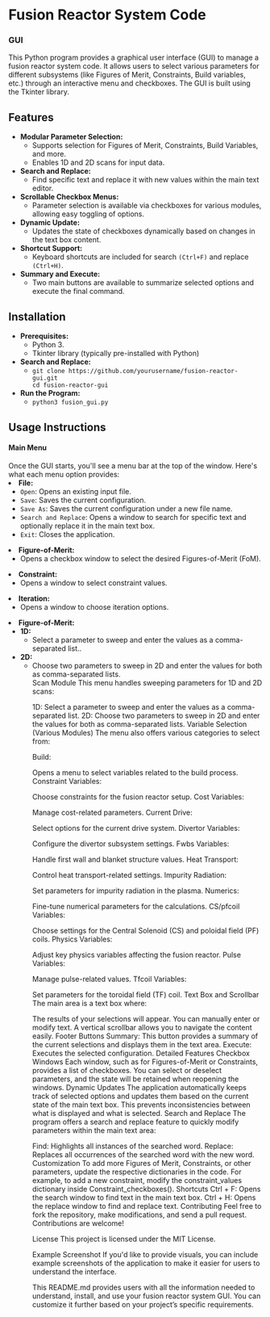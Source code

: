 <h1>Fusion Reactor System Code</h1>
<h3>GUI</h3> 
This Python program provides a graphical user interface (GUI) to manage a fusion reactor system code. It allows users to select various parameters for different subsystems (like Figures of Merit, Constraints, Build variables, etc.) through an interactive menu and checkboxes. The GUI is built using the Tkinter library.

 <h2>Features</h2>
 <ul>
      <li><b>Modular Parameter Selection:</b>
            <ul>
                <li>Supports selection for Figures of Merit, Constraints, Build Variables, and more.</li>
                <li>Enables 1D and 2D scans for input data.
</li>
            </ul>
      </li>
      <li><b>Search and Replace:</b>
            <ul>
                <li>Find specific text and replace it with new values within the main text editor.</li>
            </ul>
      </li>
      <li><b>Scrollable Checkbox Menus:</b>
            <ul>
                <li>Parameter selection is available via checkboxes for various modules, allowing easy toggling of options.</li>
            </ul>
      </li>
      <li><b>Dynamic Update:</b>
            <ul>
                <li>Updates the state of checkboxes dynamically based on changes in the text box content.</li>
            </ul>
      </li>
      <li><b>Shortcut Support:</b>
            <ul>
                <li>Keyboard shortcuts are included for search <code>(Ctrl+F)</code> and replace <code>(Ctrl+H)</code>.</li>
            </ul>
      </li>
      <li><b>Summary and Execute:</b>
            <ul>
                <li>Two main buttons are available to summarize selected options and execute the final command.</li>
            </ul>
      </li>  
</ul>

<h2>Installation</h2>
 <ul>
      <li><b>Prerequisites:</b>
            <ul>
                <li>Python 3.</li>
                <li>Tkinter library (typically pre-installed with Python)</li>
            </ul>
      </li>
      <li><b>Search and Replace:</b>
            <ul>
                <li><code>git clone https://github.com/yourusername/fusion-reactor-gui.git
cd fusion-reactor-gui</code></li>
            </ul>
      </li>
      <li><b>Run the Program:</b>
            <ul>
                <li><code>python3 fusion_gui.py</code></li>
            </ul>
      </li> 
</ul>
<h2>Usage Instructions</h2>
<h4>Main Menu</h4>
Once the GUI starts, you'll see a menu bar at the top of the window. Here's what each menu option provides:
<li><b>File:</b>
<ul>
              <li><code>Open</code>: Opens an existing input file.</li>
              <li><code>Save</code>: Saves the current configuration.</li>
              <li><code>Save As</code>: Saves the current configuration under a new file name.</li>
              <li><code>Search and Replace</code>: Opens a window to search for specific text and optionally replace it in the main text box.</li>
              <li><code>Exit</code>: Closes the application.</li>
</ul>
<li><b>Figure-of-Merit:</b>
<ul>
              <li>Opens a checkbox window to select the desired Figures-of-Merit (FoM).</li>
</ul>
<li><b>Constraint:</b>
<ul>
              <li>Opens a window to select constraint values.</li>
</ul>
<li><b>Iteration:</b>
<ul>
              <li>Opens a window to choose iteration options.</li>
</ul>
<li><b>Figure-of-Merit:</b>
<ul>
<li><b>1D:</b>
<ul>
              <li>Select a parameter to sweep and enter the values as a comma-separated list..</li>
</ul>
<li><b>2D:</b>
<ul>
              <li>Choose two parameters to sweep in 2D and enter the values for both as comma-separated lists.</li>
</ul>
  <ul>
Scan Module
This menu handles sweeping parameters for 1D and 2D scans:

1D:
Select a parameter to sweep and enter the values as a comma-separated list.
2D:
Choose two parameters to sweep in 2D and enter the values for both as comma-separated lists.
Variable Selection (Various Modules)
The menu also offers various categories to select from:

Build:

Opens a menu to select variables related to the build process.
Constraint Variables:

Choose constraints for the fusion reactor setup.
Cost Variables:

Manage cost-related parameters.
Current Drive:

Select options for the current drive system.
Divertor Variables:

Configure the divertor subsystem settings.
Fwbs Variables:

Handle first wall and blanket structure values.
Heat Transport:

Control heat transport-related settings.
Impurity Radiation:

Set parameters for impurity radiation in the plasma.
Numerics:

Fine-tune numerical parameters for the calculations.
CS/pfcoil Variables:

Choose settings for the Central Solenoid (CS) and poloidal field (PF) coils.
Physics Variables:

Adjust key physics variables affecting the fusion reactor.
Pulse Variables:

Manage pulse-related values.
Tfcoil Variables:

Set parameters for the toroidal field (TF) coil.
Text Box and Scrollbar
The main area is a text box where:

The results of your selections will appear.
You can manually enter or modify text.
A vertical scrollbar allows you to navigate the content easily.
Footer Buttons
Summary: This button provides a summary of the current selections and displays them in the text area.
Execute: Executes the selected configuration.
Detailed Features
Checkbox Windows
Each window, such as for Figures-of-Merit or Constraints, provides a list of checkboxes. You can select or deselect parameters, and the state will be retained when reopening the windows.
Dynamic Updates
The application automatically keeps track of selected options and updates them based on the current state of the main text box. This prevents inconsistencies between what is displayed and what is selected.
Search and Replace
The program offers a search and replace feature to quickly modify parameters within the main text area:

Find: Highlights all instances of the searched word.
Replace: Replaces all occurrences of the searched word with the new word.
Customization
To add more Figures of Merit, Constraints, or other parameters, update the respective dictionaries in the code. For example, to add a new constraint, modify the constraint_values dictionary inside Constraint_checkboxes().
Shortcuts
Ctrl + F: Opens the search window to find text in the main text box.
Ctrl + H: Opens the replace window to find and replace text.
Contributing
Feel free to fork the repository, make modifications, and send a pull request. Contributions are welcome!

License
This project is licensed under the MIT License.

Example Screenshot
If you'd like to provide visuals, you can include example screenshots of the application to make it easier for users to understand the interface.

This README.md provides users with all the information needed to understand, install, and use your fusion reactor system GUI. You can customize it further based on your project’s specific requirements.
